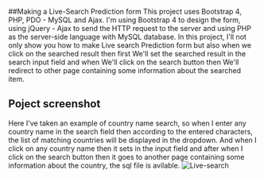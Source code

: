 ##Making a Live-Search Prediction form
 This project uses Bootstrap 4, PHP, PDO - MySQL and Ajax. I'm using Bootstrap 4 to design the form, using jQuery - Ajax to send the HTTP request to the server and using PHP as the server-side language with MySQL database. In this project, I'll not only show you how to make Live search Prediction form but also when we click on the searched result then first We'll set the searched result in the search input field and when We'll click on the search button then We'll redirect to other page containing some information about the searched item.
## Poject screenshot
Here I've taken an example of country name search, so when I enter any country name in the search field then according to the entered characters, the list of matching countries will be displayed in the dropdown. And when I click on any country name then it sets in the input field and after when I click on the search button then it goes to another page containing some information about the country, the sql file is avilable.
![Live-search](https://user-images.githubusercontent.com/69047727/185531246-c6c50962-1bd3-4bf0-81c6-b85ec535a8f8.png)

